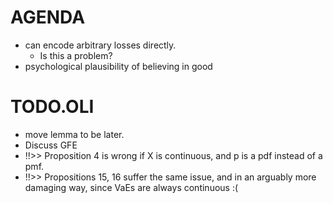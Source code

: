 # AGENDA
 * can encode arbitrary losses directly.
	 * Is this a problem?  
 * psychological plausibility of believing in good



# TODO.OLI
 * move lemma to be later.
 * Discuss GFE
 * !!>>
	Proposition 4 is wrong if X is continuous, and p is a pdf instead of a pmf. 
 * !!>> 
	Propositions 15, 16 suffer the same issue, and in an arguably more damaging way, since VaEs are always continuous :(
